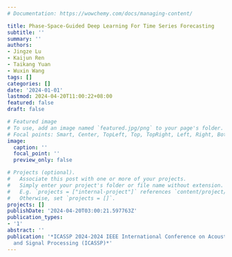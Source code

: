```yaml
---
# Documentation: https://wowchemy.com/docs/managing-content/

title: Phase-Space-Guided Deep Learning For Time Series Forecasting
subtitle: ''
summary: ''
authors:
- Jingze Lu
- Kaijun Ren
- Taikang Yuan
- Wuxin Wang
tags: []
categories: []
date: '2024-01-01'
lastmod: 2024-04-20T11:00:22+08:00
featured: false
draft: false

# Featured image
# To use, add an image named `featured.jpg/png` to your page's folder.
# Focal points: Smart, Center, TopLeft, Top, TopRight, Left, Right, BottomLeft, Bottom, BottomRight.
image:
  caption: ''
  focal_point: ''
  preview_only: false

# Projects (optional).
#   Associate this post with one or more of your projects.
#   Simply enter your project's folder or file name without extension.
#   E.g. `projects = ["internal-project"]` references `content/project/deep-learning/index.md`.
#   Otherwise, set `projects = []`.
projects: []
publishDate: '2024-04-20T03:00:21.597763Z'
publication_types:
- '1'
abstract: ''
publication: '*ICASSP 2024-2024 IEEE International Conference on Acoustics, Speech
  and Signal Processing (ICASSP)*'
---
```

